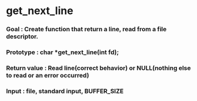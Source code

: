 # get_next_line

### Goal : Create function that return a line, read from a file descriptor.

### Prototype : char	*get_next_line(int fd);

### Return value : Read line(correct behavior) or NULL(nothing else to read or an error occurred)

### Input : file, standard input, BUFFER_SIZE

